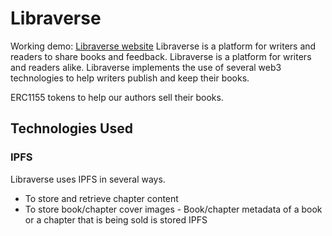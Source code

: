 # Libraverse

Working demo: [Libraverse website](https://libraverse.adesuwa.dev)
Libraverse is a platform for writers and readers to share books and  feedback.
Libraverse is a platform for writers and readers alike. Libraverse implements the use of several web3 technologies to help writers publish and keep their books.

ERC1155 tokens to help our authors sell their books.

## Technologies Used
### IPFS
Libraverse uses IPFS in several ways.

- To store and retrieve chapter content
- To store book/chapter cover images - Book/chapter metadata of a book or a chapter that is being sold is stored IPFS
